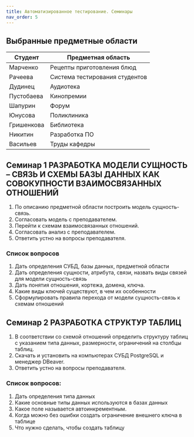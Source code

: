 ```yaml
---
title: Автоматизированное тестирование. Семинары
nav_order: 5
---
```


## Выбранные предметные области

| Студент           |Предметная область |
|------------------|-------------------------------------------------------------|
|Марченко                  | Рецепты приготовления блюд                                                             |
|Рачеева                  | Система тестирования студентов                                                             |
|Дудинец                  | Аудиотека                                                             |
|Пустобаева               | Кинопремии |
|Шапурин                  | Форум |
| Юнусова                 | Поликлиника |
| Гришенкова              | Библиотека |
| Никитин                 | Разработка ПО|
| Васильев                | Труды кафедры |

## Семинар 1 РАЗРАБОТКА МОДЕЛИ СУЩНОСТЬ – СВЯЗЬ И СХЕМЫ БАЗЫ ДАННЫХ КАК СОВОКУПНОСТИ ВЗАИМОСВЯЗАННЫХ ОТНОШЕНИЙ
1. По описанию предметной области построить модель сущность-
связь.
2. Согласовать модель с преподавателем.
3. Перейти к схемам взаимосвязанных отношений.
4. Согласовать анализ с преподавателем.
5. Ответить устно на вопросы преподавателя.

### Cписок вопросов
1. Дать определения СУБД, базы данных, предметной области
2. Дать определения сущности, атрибута, связи, назвать виды
связей для модели сущность-связь
3. Дать понятия отношения, кортежа, домена, ключа.
4. Какие виды ключей существуют, в чем их особенности
5. Сформулировать правила перехода от модели сущность-связь к
схемам отношений

## Семинар 2 РАЗРАБОТКА СТРУКТУР ТАБЛИЦ
1. В соответствии со схемой отношений определить структуру таблиц с указанием типа данных, размерности, ограничений на столбцы таблиц.
2. Скачать и установить на компьютерах СУБД PostgreSQL и менеджер DBeaver.
3. Ответить устно на вопросы преподавателя.

### Список вопросов:
1. Дать определения типа данных
2. Какие основные типы данных используются в базах данных
3. Какое поле называется автоинкрементным.
4. Когда можно без ошибки создать ограничение внешнего ключа в
таблице
5. Что нужно сделать, чтобы создать таблицу
